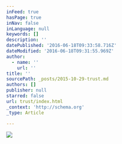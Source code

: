 ```yaml
---
inFeed: true
hasPage: true
inNav: false
inLanguage: null
keywords: []
description: ''
datePublished: '2016-06-18T09:33:58.716Z'
dateModified: '2016-06-18T09:31:55.969Z'
author:
  - name: ''
    url: ''
title: ''
sourcePath: _posts/2015-10-29-trust.md
authors: []
publisher: null
starred: false
url: trust/index.html
_context: 'http://schema.org'
_type: Article

---
```

![](https://s3.amazonaws.com/snappa-previews/UOGKIXQV79-preview.png?v=0)